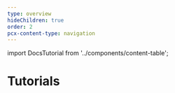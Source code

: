```yaml
---
type: overview
hideChildren: true
order: 2
pcx-content-type: navigation
---
```


import DocsTutorial from '../components/content-table';

# Tutorials

<DocsTutorial />

